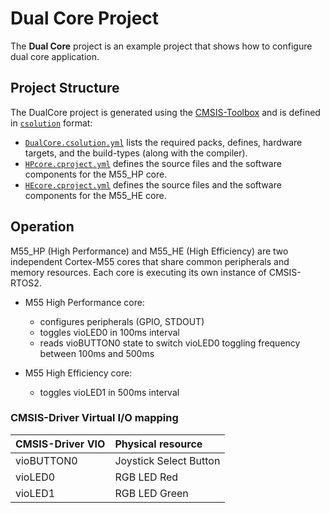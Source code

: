 # Dual Core Project

The **Dual Core** project is an example project that shows how to configure dual core application.

## Project Structure

The DualCore project is generated using the [CMSIS-Toolbox](https://open-cmsis-pack.github.io/cmsis-toolbox/build-overview) and is defined in [`csolution`](https://open-cmsis-pack.github.io/cmsis-toolbox/YML-Input-Format) format:

- [`DualCore.csolution.yml`](./DualCore.csolution.yml) lists the required packs, defines, hardware targets, and the build-types (along with the compiler).
- [`HPcore.cproject.yml`](./HPcore.cproject.yml) defines the source files and the software components for the M55_HP core.
- [`HEcore.cproject.yml`](./HEcore.cproject.yml) defines the source files and the software components for the M55_HE core.

## Operation

M55_HP (High Performance) and M55_HE (High Efficiency) are two independent Cortex-M55 cores that share common peripherals
and memory resources. Each core is executing its own instance of CMSIS-RTOS2.

- M55 High Performance core:
  - configures peripherals (GPIO, STDOUT)
  - toggles vioLED0 in 100ms interval
  - reads vioBUTTON0 state to switch vioLED0 toggling frequency between 100ms and 500ms

- M55 High Efficiency core:
  - toggles vioLED1 in 500ms interval

### CMSIS-Driver Virtual I/O mapping

| CMSIS-Driver VIO  | Physical resource
|:------------------|:----------------------
| vioBUTTON0        | Joystick Select Button
| vioLED0           | RGB LED Red
| vioLED1           | RGB LED Green
